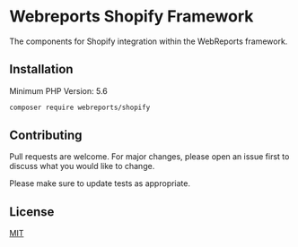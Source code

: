 # Webreports Shopify Framework

The components for Shopify integration within the WebReports framework.

## Installation

Minimum PHP Version: 5.6

```bash
composer require webreports/shopify
```

## Contributing
Pull requests are welcome. For major changes, please open an issue first to discuss what you would like to change.

Please make sure to update tests as appropriate.

## License
[MIT](https://choosealicense.com/licenses/mit/)